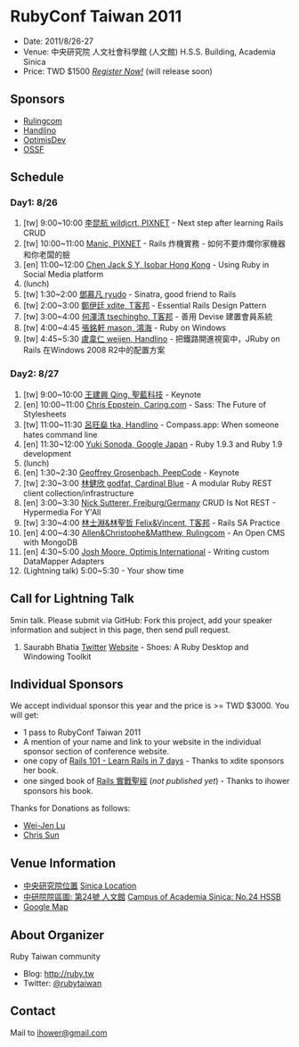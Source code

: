 # RubyConf Taiwan 2011

* Date: 2011/8/26-27
* Venue: 中央研究院 人文社會科學館 (人文館) H.S.S. Building, Academia Sinica
* Price: TWD $1500 *[Register Now!](#)* (will release soon)

## Sponsors

* [Rulingcom](http://www.rulingcom.com)
* [Handlino](http://handlino.com)
* [OptimisDev](http://www.optimispt.com)
* [OSSF](http://www.openfoundry.org/)

## Schedule

### Day1: 8/26

1. [tw] 9:00~10:00 [李昆航 wildjcrt, PIXNET](2011/speakers/wildjcrt.md) - Next step after learning Rails CRUD
2. [tw] 10:00~11:00 [Manic, PIXNET](2011/speakers/manic.md) - Rails 炸機實務 - 如何不要炸爛你家機器和你老闆的臉
3. [en] 11:00~12:00 [Chen Jack S Y, Isobar Hong Kong](2011/speakers/jack.md) - Using Ruby in Social Media platform
4. (lunch)
5. [tw] 1:30~2:00 [鄧慕凡 ryudo](2011/speakers/ryudo.md) - Sinatra, good friend to Rails
6. [tw] 2:00~3:00 [鄭伊廷 xdite, T客邦](2011/speakers/xdite.md) - Essential Rails Design Pattern
7. [tw] 3:00~4:00 [何澤清 tsechingho, T客邦](2011/speakers/tsechingho.md) - 善用 Devise 建置會員系統
8. [tw] 4:00~4:45 [張銘軒 mason, 鴻海](2011/speakers/mason.md) - Ruby on Windows
9. [tw] 4:45~5:30 [盧韋仁 weijen, Handlino](2011/speakers/weijen.md) - 把鐵路開進視窗中，JRuby on Rails 在Windows 2008 R2中的配置方案

### Day2: 8/27

1. [tw] 9:00~10:00 [王建興 Qing, 聖藍科技](2011/speakers/qing.md) - Keynote
2. [en] 10:00~11:00 [Chris Eppstein, Caring.com](2011/speakers/chris-eppstein.md) - Sass: The Future of Stylesheets
3. [tw] 11:00~11:30 [呂旺燊 tka, Handlino](2011/speakers/tka.md) - Compass.app: When someone hates command line
4. [en] 11:30~12:00 [Yuki Sonoda, Google Japan](2011/speakers/yugui.md) - Ruby 1.9.3 and Ruby 1.9 development
5. (lunch)
6. [en] 1:30~2:30 [Geoffrey Grosenbach, PeepCode](2011/speakers/topfunky.md) - Keynote
7. [tw] 2:30~3:00 [林健欣 godfat, Cardinal Blue](2011/speakers/godfat.md) - A modular Ruby REST client collection/infrastructure
8. [en] 3:00~3:30 [Nick Sutterer, Freiburg/Germany](2011/speakers/nick.md) CRUD Is Not REST - Hypermedia For Y'All
9. [tw] 3:30~4:00 [林士淵&林聖哲 Felix&Vincent, T客邦](2011/speakers/felix-vincent.md) - Rails SA Practice
10. [en] 4:00~4:30 [Allen&Christophe&Matthew, Rulingcom](2011/speakers/rulingcom.md) - An Open CMS with MongoDB
11. [en] 4:30~5:00 [Josh Moore, Optimis International](2011/speakers/josh.md) - Writing custom DataMapper Adapters
12. (Lightning talk) 5:00~5:30 - Your show time

## Call for Lightning Talk

5min talk. Please submit via GitHub: Fork this project, add your speaker information and subject in this page, then send pull request.

1. Saurabh Bhatia [Twitter](http://twitter.com/safew) [Website](http://safewlabs.com) - Shoes: A Ruby Desktop and Windowing Toolkit

## Individual Sponsors

We accept individual sponsor this year and the price is >= TWD $3000. You will get:

* 1 pass to RubyConf Taiwan 2011
* A mention of your name and link to your website in the individual sponsor section of conference website.
* one copy of [Rails 101 - Learn Rails in 7 days](http://rails-101.logdown.com/) - Thanks to xdite sponsors her book.
* one singed book of [Rails 實戰聖經](http://ihower.tw/rails3) (*not published yet*) - Thanks to ihower sponsors his book.

Thanks for Donations as follows:

* [Wei-Jen Lu](https://twitter.com/#!/weijenlu)
* [Chris Sun](https://twitter.com/#!/chrisun)

## Venue Information

* [中央研究院位置](http://www.sinica.edu.tw/location.htm) [Sinica Location](http://home.sinica.edu.tw/en/site/location.html)
* [中研院院區圖: 第24號 人文館](http://www.sinica.edu.tw/as/map/asmap_c.html) [Campus of Academia Sinica: No.24 HSSB](http://www.sinica.edu.tw/as/map/asmap.html)
* [Google Map](http://maps.google.com/maps/ms?ie=UTF8&source=embed&hl=zh-TW&msa=0&msid=101908379901557595242.00047f68df8db5ba850ee&ll=25.041749,121.613674&spn=0.037326,0.054932&z=14)

## About Organizer

Ruby Taiwan community

* Blog: <http://ruby.tw>
* Twitter: [@rubytaiwan](http://twitter.com/rubytaiwan)

## Contact

Mail to ihower@gmail.com
